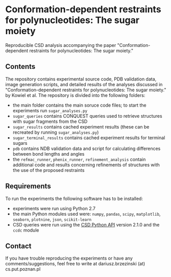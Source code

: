 # Conformation-dependent restraints for polynucleotides: The sugar moiety

Reproducible CSD analysis accompanying the paper "Conformation-dependent restraints for polynucleotides: The sugar moiety."

## Contents

The repository contains experimental source code, PDB validation data, image generation scripts, and detailed results of the analyses discussed in "Conformation-dependent restraints for polynucleotides: The sugar moiety." by Kowiel et al. The repository is divided into the following folders:

- the main folder contains the main soruce code files; to start the experiments run `sugar_analyses.py`
- `sugar_queries` contains CONQUEST queries used to retrieve structures with sugar fragments from the CSD
- `sugar_results` contains cached experiment results (these can be recreated by running `sugar_analyses.py`)
- `sugar_terminal_results` contains cached experiment results for terminal sugars
- `pdb` contains NDB validation data and script for calculating differences between bond lengths and angles
- the `refmac_runner`, `phenix_runner`, `refinement_analysis` contain additional code and results concerning refinements of structures with the use of the proposed restraints

## Requirements

To run the experiments the following software has to be installed:

- experiments were run using Python 2.7
- the main Python modules used were: `numpy`, `pandas`, `scipy`, `matplotlib`, `seaborn`, `plotnine`, `json`, `scikit-learn`
- CSD queries were run using the [CSD Python API](https://downloads.ccdc.cam.ac.uk/documentation/API/) version 2.1.0 and the `ccdc` module

## Contact

If you have trouble reproducing the experiments or have any comments/suggestions, feel free to write at dariusz.brzezinski (at) cs.put.poznan.pl